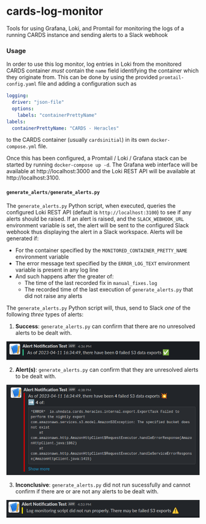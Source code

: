 # cards-log-monitor

Tools for using Grafana, Loki, and Promtail for monitoring the logs of a
running CARDS instance and sending alerts to a Slack webhook

### Usage

In order to use this log monitor, log entries in Loki from the monitored
CARDS container _must_ contain the `name` field identifying the
container which they originate from. This can be done by using the
provided `promtail-config.yaml` file and adding a configuration such as

```yaml
logging:
  driver: "json-file"
  options:
    labels: "containerPrettyName"
labels:
  containerPrettyName: "CARDS - Heracles"
```

to the CARDS container (usually `cardsinitial`) in its own
`docker-compose.yml` file.

Once this has been configured, a Promtail / Loki / Grafana stack can be
started by running `docker-compose up -d`. The Grafana web interface
will be available at http://localhost:3000 and the Loki REST API will be
available at http://localhost:3100.

#### `generate_alerts/generate_alerts.py`

The `generate_alerts.py` Python script, when executed, queries the
configured Loki REST API (default is `http://localhost:3100`) to see if
any alerts should be raised. If an alert is raised, and the
`SLACK_WEBHOOK_URL` environment variable is set, the alert will be sent
to the configured Slack webhook thus displaying the alert in a Slack
workspace. Alerts will be generated if:
  - For the container specified by the `MONITORED_CONTAINER_PRETTY_NAME` environment variable
  - The error message text specified by the `ERROR_LOG_TEXT` environment variable is present in any log line
  - And such happens after the greater of:
    - The time of the last recorded fix in `manual_fixes.log`
    - The recorded time of the last execution of `generate_alerts.py` that did not raise any alerts

The `generate_alerts.py` Python script will, thus, send to Slack _one_
of the following _three_ types of alerts:

1. **Success**: `generate_alerts.py` can confirm that there are no unresolved alerts to be dealt with.

![screenshots/slack_success.png](screenshots/slack_success.png)

2. **Alert(s)**: `generate_alerts.py` can confirm that they are unresolved alerts to be dealt with.

![screenshots/slack_alert.png](screenshots/slack_alert.png)

3. **Inconclusive**: `generate_alerts.py` did not run sucessfully and cannot confirm if there are or are not any alerts to be dealt with.

![screenshots/slack_inconclusive.png](screenshots/slack_inconclusive.png)
